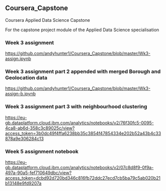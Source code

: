 ## Coursera_Capstone ##
Coursera Applied Data Science Capstone

For the capstone project module of the Applied Data Science specialisation

### Week 3 assignment

https://github.com/andyhunter1/Coursera_Capstone/blob/master/Wk3-assign.ipynb

### Week 3 assignment part 2 appended with merged Borough and Geolocation data

https://github.com/andyhunter1/Coursera_Capstone/blob/master/Wk3-assign-b.ipynb

### Week 3 assignment part 3 with neighbourhood clustering

https://eu-gb.dataplatform.cloud.ibm.com/analytics/notebooks/v2/76f30fc5-0095-4ca8-ab6d-358c3c89025c/view?access_token=3b0dc49f4ffa6238bb35c3854f47854334e202b52a43b4c33878a9e306284c13

### Week 5 assignment notebook

https://eu-gb.dataplatform.cloud.ibm.com/analytics/notebooks/v2/07c8d8f9-0f9a-497a-90a5-fef710649dbc/view?access_token=dcbd92d720bd346c816fb72ddc27ecd7cb5ba79c5ab020b21b13148e9fd9207a
